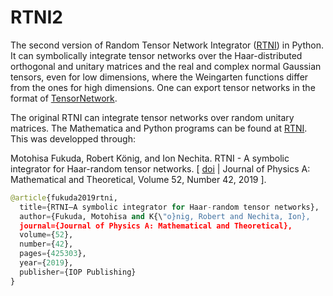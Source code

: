 # RTNI2
The second version of Random Tensor Network Integrator ([RTNI](https://motohisafukuda.github.io/RTNI/)) in Python. It can symbolically integrate tensor networks over the Haar-distributed orthogonal and unitary matrices and the real and complex normal Gaussian tensors, even for low dimensions, where the Weingarten functions differ from the ones for high dimensions. One can export tensor networks in the format of [TensorNetwork](https://github.com/google/TensorNetwork).

The original RTNI can integrate tensor networks over random unitary matrices. The Mathematica and Python programs can be found at
[RTNI](https://motohisafukuda.github.io/RTNI/).
This was developped through:

Motohisa Fukuda, Robert König, and Ion Nechita. RTNI - A symbolic integrator for Haar-random tensor networks. \[ [doi](https://doi.org/10.1088/1751-8121/ab434b) | Journal of Physics A: Mathematical and Theoretical, Volume 52, Number 42, 2019 \].
```python
@article{fukuda2019rtni,
  title={RTNI—A symbolic integrator for Haar-random tensor networks},
  author={Fukuda, Motohisa and K{\"o}nig, Robert and Nechita, Ion},
  journal={Journal of Physics A: Mathematical and Theoretical},
  volume={52},
  number={42},
  pages={425303},
  year={2019},
  publisher={IOP Publishing}
}
```
